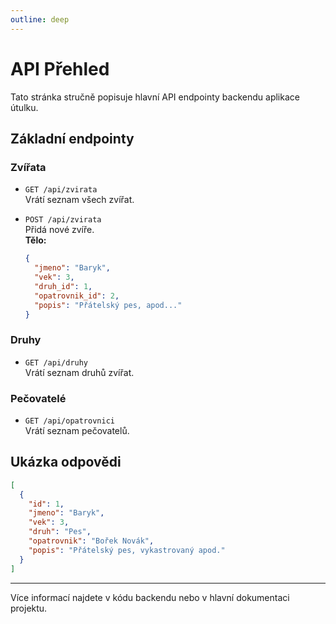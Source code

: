 ```yaml
---
outline: deep
---
```


# API Přehled

Tato stránka stručně popisuje hlavní API endpointy backendu aplikace útulku.

## Základní endpointy

### Zvířata

- `GET /api/zvirata`  
  Vrátí seznam všech zvířat.

- `POST /api/zvirata`  
  Přidá nové zvíře.  
  **Tělo:**  
  ```json
  {
    "jmeno": "Baryk",
    "vek": 3,
    "druh_id": 1,
    "opatrovnik_id": 2,
    "popis": "Přátelský pes, apod..."
  }
  ```

### Druhy

- `GET /api/druhy`  
  Vrátí seznam druhů zvířat.

### Pečovatelé

- `GET /api/opatrovnici`  
  Vrátí seznam pečovatelů.

## Ukázka odpovědi

```json
[
  {
    "id": 1,
    "jmeno": "Baryk",
    "vek": 3,
    "druh": "Pes",
    "opatrovnik": "Bořek Novák",
    "popis": "Přátelský pes, vykastrovaný apod."
  }
]
```

---

Více informací najdete v kódu backendu nebo v hlavní dokumentaci projektu.
